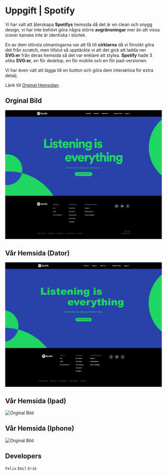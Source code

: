 # Uppgift | Spotify

Vi har valt att återskapa **Spotifys** hemsida då det är en clean och snygg design, vi har inte behövt göra några större **avgränsningar** mer än att vissa iconer kanske inte är identiska i storlek. 

En av dem största utmaningarna var att få till **cirklarna** då vi försökt göra det från scratch, men tillslut så upptäckte vi att det gick att ladda ner **SVG:er** från deras hemsida så det var enklare att stylea. **Spotify** hade 3 olika **SVG:er**, en för desktop, en för mobile och en för pad-versionen. 

Vi har även valt att lägga till en button och göra dem interaktiva för extra detalj.

Länk till [Orginal Hemsidan](https://www.spotify.com/se/ ).


## Orginal Bild
![Orginal Bild](./img/orginal.png "Orginal Bild")


## Vår Hemsida (Dator)
![Orginal Bild](./img/Remake.png "Orginal Bild")

## Vår Hemsida (Ipad)
![Orginal Bild](./img/Remake-iPad.png "Orginal Bild")

## Vår Hemsida (Iphone)
![Orginal Bild](./img/Remake-iPhone.png "Orginal Bild")




## Developers 

`Felix`
`Emil`
`Erik`




